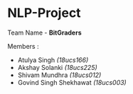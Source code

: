 # NLP-Project
Team Name - **BitGraders**

Members :
- Atulya Singh _(18ucs166)_
- Akshay Solanki _(18ucs225)_
- Shivam Mundhra _(18ucs012)_
- Govind Singh Shekhawat _(18ucs003)_
